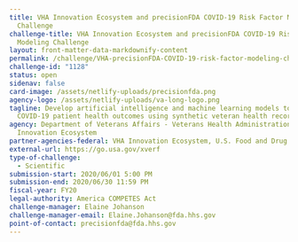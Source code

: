```yaml
---
title: VHA Innovation Ecosystem and precisionFDA COVID-19 Risk Factor Modeling
  Challenge
challenge-title: VHA Innovation Ecosystem and precisionFDA COVID-19 Risk Factor
  Modeling Challenge
layout: front-matter-data-markdownify-content
permalink: /challenge/VHA-precisionFDA-COVID-19-risk-factor-modeling-challenge/
challenge-id: "1128"
status: open
sidenav: false
card-image: /assets/netlify-uploads/precisionfda.png
agency-logo: /assets/netlify-uploads/va-long-logo.png
tagline: Develop artificial intelligence and machine learning models to predict
  COVID-19 patient health outcomes using synthetic veteran health records.
agency: Department of Veterans Affairs - Veterans Health Administration
  Innovation Ecosystem
partner-agencies-federal: VHA Innovation Ecosystem, U.S. Food and Drug Administration
external-url: https://go.usa.gov/xverf
type-of-challenge:
  - Scientific
submission-start: 2020/06/01 5:00 PM
submission-end: 2020/06/30 11:59 PM
fiscal-year: FY20
legal-authority: America COMPETES Act
challenge-manager: Elaine Johanson
challenge-manager-email: Elaine.Johanson@fda.hhs.gov
point-of-contact: precisionfda@fda.hhs.gov
---
```

